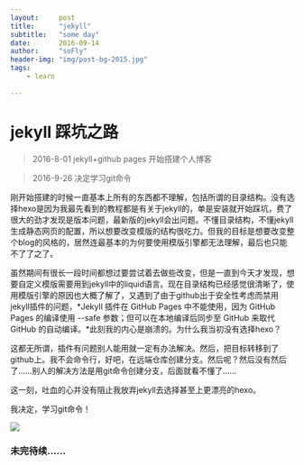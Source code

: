```yaml
---
layout:     post
title:      "jekyll"
subtitle:   "some day"
date:       2016-09-14
author:     "soFly"
header-img: "img/post-bg-2015.jpg"
tags:
    - learn
   
---
```


# jekyll 踩坑之路

>2016-8-01 jekyll+github pages 开始搭建个人博客



>2016-9-26 决定学习git命令

刚开始搭建的时候一直基本上所有的东西都不理解，包括所谓的目录结构。没有选择hexo是因为我最先看到的教程都是有关于jekyll的，单是安装就开始踩坑，费了很大的劲才发现是版本问题，最新版的jekyll会出问题。不懂目录结构，不懂jekyll生成静态网页的配置，所以想要改变模版的结构很吃力。但我的目标是想要改变整个blog的风格的，居然连最基本的为何要使用模版引擎都无法理解，最后也只能不了了之了。

虽然期间有很长一段时间都想过要尝试着去做些改变，但是一直到今天才发现，想要自定义模版需要用到jekyll中的liquid语言。现在目录结构已经感觉很清晰了，使用模版引擎的原因也大概了解了，又遇到了由于github出于安全性考虑而禁用jekyll插件的问题，*Jekyll 插件在 GitHub Pages 中不能使用，因为 GitHub Pages 的编译使用 --safe 参数；但可以在本地编译后同步至 GitHub 来取代 GitHub 的自动编译。*此刻我的内心是崩溃的。为什么我当初没有选择hexo？

这都无所谓，插件有问题别人能用就一定有办法解决。然后，把目标转移到了github上。我不会命令行，好吧，在远端仓库创建分支。然后呢？然后没有然后了……别人的解决方法是用git命令创建分支，后面就看不懂了……

这一刻，吐血的心并没有阻止我放弃jekyll去选择甚至上更漂亮的hexo。

我决定，学习git命令！

![](http://oe43hirdi.bkt.clouddn.com/wdnx.png)



### 未完待续……